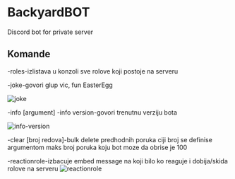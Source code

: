 # BackyardBOT
Discord bot for private server

## Komande
    
-roles-izlistava u konzoli sve rolove koji postoje na serveru

-joke-govori glup vic, fun EasterEgg

![joke](https://user-images.githubusercontent.com/86261676/128500712-1c062059-6a76-4c67-8c01-1c9a8afa6150.png)
    
-info [argument]
-info version-govori trenutnu verziju bota

![info-version](https://user-images.githubusercontent.com/86261676/128500685-47159f11-e1e4-44dd-837a-98af9f80db23.png)
    
-clear [broj redova]-bulk delete predhodnih poruka ciji broj se definise argumentom
                         maks broj poruka koju bot moze da obrise je 100
    
-reactionrole-izbacuje embed message na koji bilo ko reaguje i dobija/skida rolove na serveru
![reactionrole](https://user-images.githubusercontent.com/86261676/128500724-52c541ef-5525-4265-bcfa-ea63c65e2986.png)
